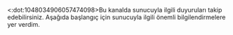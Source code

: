 <:dot:1048034906057474098>Bu kanalda sunucuyla ilgili duyuruları takip edebilirsiniz. Aşağıda başlangıç için sunucuyla ilgili önemli bilgilendirmelere yer verdim.
